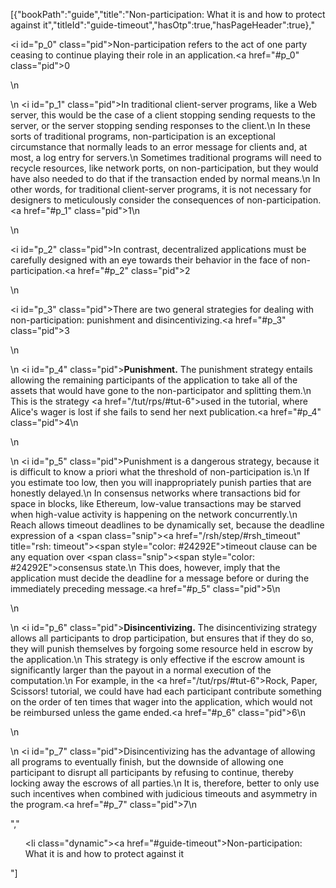 [{"bookPath":"guide","title":"Non-participation: What it is and how to protect against it","titleId":"guide-timeout","hasOtp":true,"hasPageHeader":true},"<p><i id=\"p_0\" class=\"pid\"></i>Non-participation refers to the act of one party ceasing to continue playing their role in an application.<a href=\"#p_0\" class=\"pid\">0</a></p>\n<p>\n  <i id=\"p_1\" class=\"pid\"></i>In traditional client-server programs, like a Web server, this would be the case of a client stopping sending requests to the server, or the server stopping sending responses to the client.\n  In these sorts of traditional programs, non-participation is an exceptional circumstance that normally leads to an error message for clients and, at most, a log entry for servers.\n  Sometimes traditional programs will need to recycle resources, like network ports, on non-participation, but they would have also needed to do that if the transaction ended by normal means.\n  In other words, for traditional client-server programs, it is not necessary for designers to meticulously consider the consequences of non-participation.<a href=\"#p_1\" class=\"pid\">1</a>\n</p>\n<p><i id=\"p_2\" class=\"pid\"></i>In contrast, decentralized applications must be carefully designed with an eye towards their behavior in the face of non-participation.<a href=\"#p_2\" class=\"pid\">2</a></p>\n<p><i id=\"p_3\" class=\"pid\"></i>There are two general strategies for dealing with non-participation: punishment and disincentivizing.<a href=\"#p_3\" class=\"pid\">3</a></p>\n<p>\n  <i id=\"p_4\" class=\"pid\"></i><strong>Punishment.</strong> The punishment strategy entails allowing the remaining participants of the application to take all of the assets that would have gone to the non-participator and splitting them.\n  This is the strategy <a href=\"/tut/rps/#tut-6\">used in the tutorial</a>, where Alice's wager is lost if she fails to send her next publication.<a href=\"#p_4\" class=\"pid\">4</a>\n</p>\n<p>\n  <i id=\"p_5\" class=\"pid\"></i>Punishment is a dangerous strategy, because it is difficult to know a priori what the threshold of non-participation is.\n  If you estimate too low, then you will inappropriately punish parties that are honestly delayed.\n  In consensus networks where transactions bid for space in blocks, like Ethereum, low-value transactions may be starved when high-value activity is happening on the network concurrently.\n  Reach allows timeout deadlines to be dynamically set, because the deadline expression of a <span class=\"snip\"><a href=\"/rsh/step/#rsh_timeout\" title=\"rsh: timeout\"><span style=\"color: #24292E\">timeout</span></a></span> clause can be any equation over <span class=\"snip\"><span style=\"color: #24292E\">consensus state</span></span>.\n  This does, however, imply that the application must decide the deadline for a message before or during the immediately preceding message.<a href=\"#p_5\" class=\"pid\">5</a>\n</p>\n<p>\n  <i id=\"p_6\" class=\"pid\"></i><strong>Disincentivizing.</strong> The disincentivizing strategy allows all participants to drop participation, but ensures that if they do so, they will punish themselves by forgoing some resource held in escrow by the application.\n  This strategy is only effective if the escrow amount is significantly larger than the payout in a normal execution of the computation.\n  For example, in the <a href=\"/tut/rps/#tut-6\">Rock, Paper, Scissors! tutorial</a>, we could have had each participant contribute something on the order of ten times that wager into the application, which would not be reimbursed unless the game ended.<a href=\"#p_6\" class=\"pid\">6</a>\n</p>\n<p>\n  <i id=\"p_7\" class=\"pid\"></i>Disincentivizing has the advantage of allowing all programs to eventually finish, but the downside of allowing one participant to disrupt all participants by refusing to continue, thereby locking away the escrows of all parties.\n  It is, therefore, better to only use such incentives when combined with judicious timeouts and asymmetry in the program.<a href=\"#p_7\" class=\"pid\">7</a>\n</p>","<ul><li class=\"dynamic\"><a href=\"#guide-timeout\">Non-participation: What it is and how to protect against it</a></li></ul>"]